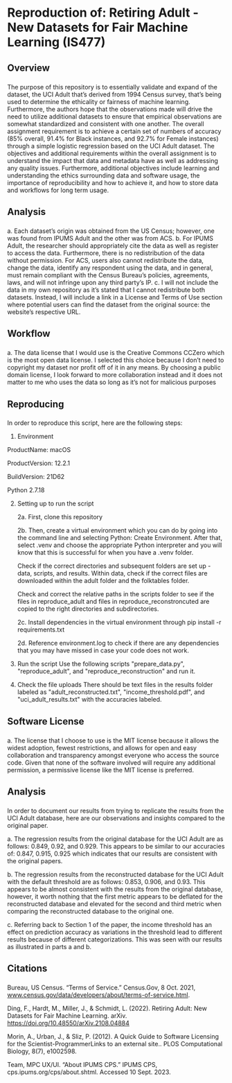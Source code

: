 # Reproduction of: Retiring Adult - New Datasets for Fair Machine Learning (IS477)

## Overview

### 
The purpose of this repository is to essentially validate and expand of the dataset, the UCI Adult that’s derived from 1994 Census survey, that’s being used to determine the ethicality or fairness of machine learning. Furthermore, the authors hope that the observations made will drive the need to utilize additional datasets to ensure that empirical observations are somewhat standardized and consistent with one another. The overall assignment requirement is to achieve a certain set of numbers of accuracy (85% overall, 91.4% for Black instances, and 92.7% for Female instances) through a simple logistic regression based on the UCI Adult dataset. The objectives and additional requirements within the overall assignment is to understand the impact that data and metadata have as well as addressing any quality issues. Furthermore, additional objectives include learning and understanding the ethics surrounding data and software usage, the importance of reproducibility and how to achieve it, and how to store data and workflows for long term usage. 

## Analysis

###
a.	Each dataset’s origin was obtained from the US Census; however, one was found from IPUMS Adult and the other was from ACS.
b.	For IPUMS Adult, the researcher should appropriately cite the data as well as register to access the data. Furthermore, there is no redistribution of the data without permission. For ACS, users also cannot redistribute the data, change the data, identify any respondent using the data, and in general, must remain compliant with the Census Bureau’s policies, agreements, laws, and will not infringe upon any third party’s IP.
c.	I will not include the data in my own repository as it’s stated that I cannot redistribute both datasets. Instead, I will include a link in a License and Terms of Use section where potential users can find the dataset from the original source: the website’s respective URL.


## Workflow

###
a.	The data license that I would use is the Creative Commons CCZero which is the most open data license. I selected this choice because I don’t need to copyright my dataset nor profit off of it in any means. By choosing a public domain license, I look forward to more collaboration instead and it does not matter to me who uses the data so long as it’s not for malicious purposes

## Reproducing

###
In order to reproduce this script, here are the following steps:

1. Environment
    
ProductName:    macOS

ProductVersion: 12.2.1

BuildVersion:   21D62

Python 2.7.18

2. Setting up to run the script

    2a. First, clone this repository 

    2b. Then, create a virtual environment which you can do by going into the command line and selecting Python: Create Environment. After that, select .venv and choose the appropriate Python interpreter and you will know that this is successful for when you have a .venv folder. 


    Check if the correct directories and subsequent folders are set up - data, scripts, and results. Within data, check if the correct files are downloaded within the adult folder and the folktables folder. 

    Check and correct the relative paths in the scripts folder to see if the files in reproduce_adult and files in reproduce_reconstroncuted are copied to the right directories and subdirectories. 

    2c. Install dependencies in the virtual environment through pip install -r requirements.txt

    2d. Reference environment.log to check if there are any dependencies that you may have missed in case your code does not work. 

3. Run the script
Use the following scripts "prepare_data.py", "reproduce_adult", and "reproduce_reconstruction" and run it. 

4. Check the file uploads
There should be text files in the results folder labeled as "adult_reconstructed.txt", "income_threshold.pdf", and "uci_adult_results.txt" with the accuracies labeled. 

## Software License

### 
a.	The license that I choose to use is the MIT license because it allows the widest adoption, fewest restrictions, and allows for open and easy collaboration and transparency amongst everyone who access the source code. Given that none of the software involved will require any additional permission, a permissive license like the MIT license is preferred. 

## Analysis

###
In order to document our results from trying to replicate the results from the UCI Adult database, here are our observations and insights compared to the original paper.

a. The regression results from the original database for the UCI Adult are as follows: 0.849, 0.92, and 0.929. This appears to be similar to our accuracies of: 0.847, 0.915, 0.925 which indicates that our results are consistent with the original papers.

b. The regression results from the reconstructed database for the UCI Adult with the default threshold are as follows: 0.853, 0.906, and 0.93. This appears to be almost consistent with the results from the original database, however, it worth nothing that the first metric appears to be deflated for the reconstructed database and elevated for the second and third metric when comparing the reconstructed database to the original one.

c. Referring back to Section 1 of the paper, the income threshold has an effect on prediction accuracy as variations in the threshold lead to different results because of different categorizations. This was seen with our results as illustrated in parts a and b.

## Citations

###
Bureau, US Census. “Terms of Service.” Census.Gov, 8 Oct. 2021, www.census.gov/data/developers/about/terms-of-service.html. 

Ding, F., Hardt, M., Miller, J., & Schmidt, L. (2022). Retiring Adult: New
Datasets for Fair Machine Learning. arXiv.
https://doi.org/10.48550/arXiv.2108.04884

Morin, A., Urban, J., & Sliz, P. (2012). A Quick Guide to Software Licensing for the Scientist-ProgrammerLinks to an external site.. PLOS Computational Biology, 8(7), e1002598.

Team, MPC UX/UI. “About IPUMS CPS.” IPUMS CPS, cps.ipums.org/cps/about.shtml. Accessed 10 Sept. 2023. 
